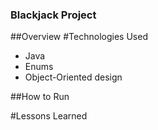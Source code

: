 ### Blackjack Project
##Overview
#Technologies Used
* Java
* Enums
* Object-Oriented design

##How to Run

#Lessons Learned
